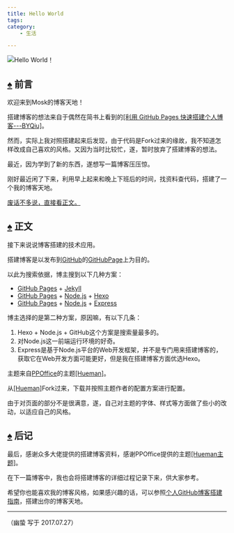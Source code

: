 ```yaml
---
title: Hello World
tags: 
category: 
	- 生活

---
```

![Hello World！](http://pic1.win4000.com/wallpaper/f/578842781a265.jpg "文艺")

## [♠](#1) <span id='1'>前言</span>

欢迎来到Mosk的博客天地！<br/>

搭建博客的想法来自于偶然在简书上看到的[[利用 GitHub Pages 快速搭建个人博客---BYQiu]](http://www.jianshu.com/p/e68fba58f75c)。<br/>

然而，实际上我对照搭建起来后发现，由于代码是Fork过来的缘故，我不知道怎样改成自己喜欢的风格。又因为当时比较忙，遂，暂时放弃了搭建博客的想法。<br/>

最近，因为学到了新的东西，遂想写一篇博客压压惊。<br/>

刚好最近闲了下来，利用早上起来和晚上下班后的时间，找资料查代码，搭建了一个我的博客天地。<br/>

[废话不多说，直接看正文。](#2)<br/>

## [♠](#2) <span id='2'>正文</span>

接下来说说博客搭建的技术应用。<br/>

搭建博客是以发布到[GitHub](https://github.com/)的[GitHubPage](https://pages.github.com/)上为目的。<br/>

以此为搜索依据，博主搜到以下几种方案：
* [GitHub Pages](https://pages.github.com/) + [Jekyll](http://jekyllrb.com/) 
* [GitHub Pages](https://pages.github.com/) + [Node.js](https://nodejs.org/en/) + [Hexo](https://hexo.io/)
* [GitHub Pages](https://pages.github.com/) + [Node.js](https://nodejs.org/en/) + [Express](http://www.expressjs.com.cn/)<br/>

博主选择的是第二种方案，原因嘛，有以下几条：
1. Hexo + Node.js + GitHub这个方案是搜索量最多的。
2. 对Node.js这一前端运行环境的好奇。
3. Express是基于Node.js平台的Web开发框架，并不是专门用来搭建博客的，获取它在Web开发方面可能更好，但是我在搭建博客方面优选Hexo。<br/>

主题来自[PPOffice](https://github.com/ppoffice/)的主题[[Hueman]](https://github.com/ppoffice/hexo-theme-hueman "PPOffice的主题Hueman")。<br/>

从[[Hueman]](https://github.com/ppoffice/hexo-theme-hueman "PPOffice的主题Hueman")Fork过来，下载并按照主题作者的配置方案进行配置。<br/>

由于对页面的部分不是很满意，遂，自己对主题的字体、样式等方面做了些小的改动，以适应自己的风格。<br/>

## [♠](#3) <span id='3'>后记</span>

最后，感谢众多大佬提供的搭建博客资料，感谢PPOffice提供的主题[[Hueman主题]](https://github.com/ppoffice/hexo-theme-hueman "PPOffice的主题Hueman")。<br/>

在下一篇博客中，我也会将搭建博客的详细过程记录下来，供大家参考。<br/>

希望你也能喜欢我的博客风格，如果感兴趣的话，可以参照[个人GitHub博客搭建指南]()，搭建出你的博客天地。<br/>

---

（幽蛰 写于 2017.07.27）
